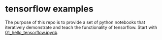 # tensorflow examples

The purpose of this repo is to provide a set of python notebooks that iteratively demonstrate and teach the functionality of tensorflow. Start with [01_hello_tensorflow.ipynb](./01_hello_tensorflow.ipynb).